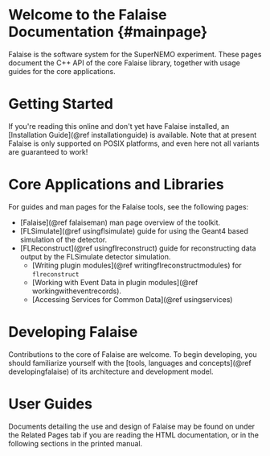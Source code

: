 Welcome to the Falaise Documentation {#mainpage}
====================================
Falaise is the software system for the SuperNEMO experiment. These
pages document the C++ API of the core Falaise library, together with
usage guides for the core applications.

Getting Started
===============
If you're reading this online and don't yet have Falaise installed, an
[Installation Guide](@ref installationguide) is available. Note that
at present Falaise is only supported on POSIX platforms, and even here
not all variants are guaranteed to work!

Core Applications and Libraries
===============================
For guides and man pages for the Falaise tools, see the following pages:

- [Falaise](@ref falaiseman) man page overview of the toolkit.
- [FLSimulate](@ref usingflsimulate) guide for using the Geant4 based simulation of the detector.
- [FLReconstruct](@ref usingflreconstruct) guide for reconstructing data output by the FLSimulate detector simulation.
  - [Writing plugin modules](@ref writingflreconstructmodules) for `flreconstruct`
  - [Working with Event Data in plugin modules](@ref workingwitheventrecords).
  - [Accessing Services for Common Data](@ref usingservices)

Developing Falaise
==================
Contributions to the core of Falaise are welcome. To begin developing,
you should familiarize yourself with the [tools, languages and concepts](@ref developingfalaise) of its architecture and development model.

User Guides
===========
Documents detailing the use and design of Falaise may be found on
under the Related Pages tab if you are reading the HTML documentation,
or in the following sections in the printed manual.


